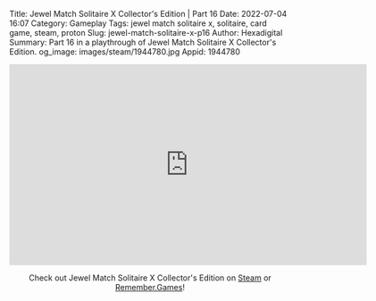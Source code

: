 Title: Jewel Match Solitaire X Collector's Edition | Part 16
Date: 2022-07-04 16:07
Category: Gameplay
Tags: jewel match solitaire x, solitaire, card game, steam, proton
Slug: jewel-match-solitaire-x-p16
Author: Hexadigital
Summary: Part 16 in a playthrough of Jewel Match Solitaire X Collector's Edition.
og_image: images/steam/1944780.jpg
Appid: 1944780

<center><iframe src="https://www.youtube.com/embed/6qh-9-ZJCt4?feature=oembed" allow="accelerometer; autoplay; encrypted-media; gyroscope; picture-in-picture" width="640" height="360" frameborder="0"></iframe>

Check out Jewel Match Solitaire X Collector's Edition on [Steam](https://store.steampowered.com/app/1944780/?curator_clanid=34633900) or [Remember.Games](https://remember.games/game/5936/)!</center>